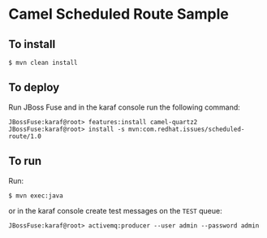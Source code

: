 # Camel Scheduled Route Sample

## To install

    $ mvn clean install

## To deploy

Run JBoss Fuse and in the karaf console run the following command:

    JBossFuse:karaf@root> features:install camel-quartz2
    JBossFuse:karaf@root> install -s mvn:com.redhat.issues/scheduled-route/1.0

## To run

Run:

    $ mvn exec:java

or in the karaf console create test messages on the `TEST` queue:

    JBossFuse:karaf@root> activemq:producer --user admin --password admin
